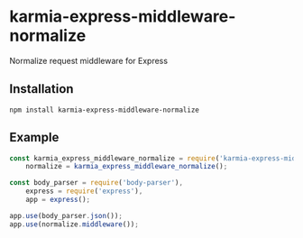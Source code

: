 # karmia-express-middleware-normalize

Normalize request middleware for Express

## Installation

```Shell
npm install karmia-express-middleware-normalize
```

## Example

```JavaScript
const karmia_express_middleware_normalize = require('karmia-express-middleware-normalize'),
    normalize = karmia_express_middleware_normalize();

const body_parser = require('body-parser'),
    express = require('express'),
    app = express();

app.use(body_parser.json());
app.use(normalize.middleware());
```
